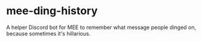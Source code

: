 # mee-ding-history
A helper Discord bot for MEE to remember what message people dinged on, because sometimes it's hillarious.
